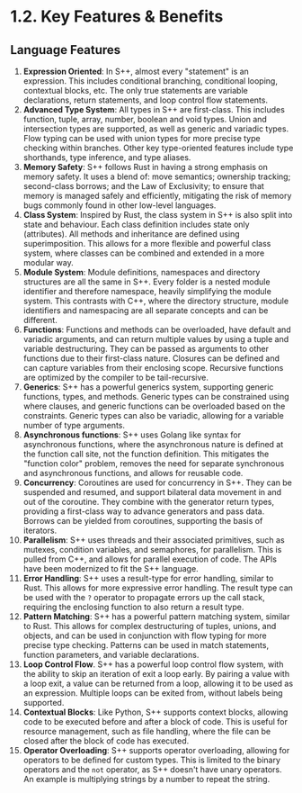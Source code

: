 # 1.2. Key Features &amp; Benefits

<primary-label ref="header-label"/>

<secondary-label ref="doc-wip"/>

## Language Features

1. **Expression Oriented**: In S++, almost every "statement" is an expression. This includes conditional branching,
   conditional looping, contextual blocks, etc. The only true statements are variable declarations, return statements,
   and loop control flow statements.
2. **Advanced Type System**: All types in S++ are first-class. This includes function, tuple, array, number, boolean and
   void types. Union and intersection types are supported, as well as generic and variadic types. Flow typing can be
   used with union types for more precise type checking within branches. Other key type-oriented features include type
   shorthands, type inference, and type aliases.
3. **Memory Safety**: S++ follows Rust in having a strong emphasis on memory safety. It uses a blend of: move semantics;
   ownership tracking; second-class borrows; and the Law of Exclusivity; to ensure that memory is managed safely and
   efficiently, mitigating the risk of memory bugs commonly found in other low-level languages.
4. **Class System**: Inspired by Rust, the class system in S++ is also split into state and behaviour. Each class
   definition includes state only (attributes). All methods and inheritance are defined using superimposition. This
   allows for a more flexible and powerful class system, where classes can be combined and extended in a more modular
   way.
5. **Module System**: Module definitions, namespaces and directory structures are all the same in S++. Every folder is a
   nested module identifier and therefore namespace, heavily simplifying the module system. This contrasts with C++,
   where the directory structure, module identifiers and namespacing are all separate concepts and can be different.
6. **Functions**: Functions and methods can be overloaded, have default and variadic arguments, and can return multiple
   values by using a tuple and variable destructuring. They can be passed as arguments to other functions due to their
   first-class nature. Closures can be defined and can capture variables from their enclosing scope. Recursive functions
   are optimized by the compiler to be tail-recursive.
7. **Generics**: S++ has a powerful generics system, supporting generic functions, types, and methods. Generic types can
   be constrained using where clauses, and generic functions can be overloaded based on the constraints. Generic types
   can also be variadic, allowing for a variable number of type arguments.
8. **Asynchronous functions**: S++ uses Golang like syntax for asynchronous functions, where the asynchronous nature is
   defined at the function call site, not the function definition. This mitigates the "function color" problem, removes
   the need for separate synchronous and asynchronous functions, and allows for reusable code.
9. **Concurrency**: Coroutines are used for concurrency in S++. They can be suspended and resumed, and support bilateral
   data movement in and out of the coroutine. They combine with the generator return types, providing a first-class way
   to advance generators and pass data. Borrows can be yielded from coroutines, supporting the basis of iterators.
10. **Parallelism**: S++ uses threads and their associated primitives, such as mutexes, condition variables, and
    semaphores, for parallelism. This is pulled from C++, and allows for parallel execution of code. The APIs have been
    modernized to fit the S++ language.
11. **Error Handling**: S++ uses a result-type for error handling, similar to Rust. This allows for more expressive
    error handling. The result type can be used with the `?` operator to propagate errors up the call stack, requiring
    the enclosing function to also return a result type.
12. **Pattern Matching**: S++ has a powerful pattern matching system, similar to Rust. This allows for complex
    destructuring of tuples, unions, and objects, and can be used in conjunction with flow typing for more precise type
    checking. Patterns can be used in match statements, function parameters, and variable declarations.
13. **Loop Control Flow**. S++ has a powerful loop control flow system, with the ability to skip an iteration of exit a
    loop early. By pairing a value with a loop exit, a value can be returned from a loop, allowing it to be used as an
    expression. Multiple loops can be exited from, without labels being supported.
14. **Contextual Blocks**: Like Python, S++ supports context blocks, allowing code to be executed before and after a
    block of code. This is useful for resource management, such as file handling, where the file can be closed after the
    block of code has executed.
15. **Operator Overloading**: S++ supports operator overloading, allowing for operators to be defined for custom types.
    This is limited to the binary operators and the `not` operator, as S++ doesn't have unary operators. An example is
    multiplying strings by a number to repeat the string.
